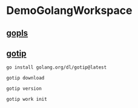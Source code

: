 # DemoGolangWorkspace

## [gopls](https://github.com/golang/tools/tree/master/gopls)

## [gotip](https://pkg.go.dev/golang.org/dl/gotip)

`go install golang.org/dl/gotip@latest`

`gotip download`

`gotip version`

`gotip work init`
